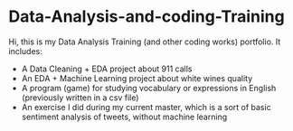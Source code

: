 # Data-Analysis-and-coding-Training
Hi, this is my Data Analysis Training (and other coding works) portfolio. 
It includes:
- A Data Cleaning + EDA project about 911 calls
- An EDA + Machine Learning project about white wines quality
- A program (game) for studying vocabulary or expressions in English (previously written in a csv file)
- An exercise I did during my current master, which is a sort of basic sentiment analysis of tweets, without machine learning
